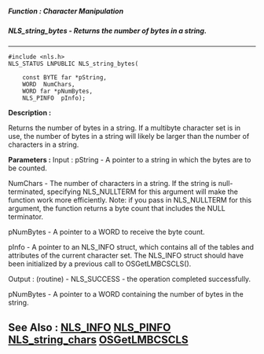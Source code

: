 ##### Function : Character Manipulation
##### NLS_string_bytes - Returns the number of bytes in a string.
---
```
#include <nls.h>
NLS_STATUS LNPUBLIC NLS_string_bytes(

	const BYTE far *pString,
	WORD  NumChars,
	WORD far *pNumBytes,
	NLS_PINFO  pInfo);
```
**Description :**

Returns the number of bytes in a string. If a multibyte character set is in 
use, the number of bytes in a string will likely be larger than the number of 
characters in a string.

**Parameters :**
Input :
pString  -  A pointer to a string in which the bytes are to be counted.

NumChars  -  The number of characters in a string. If the string is null-terminated, specifying NLS_NULLTERM for this argument will make the function work more efficiently. Note: if you pass in NLS_NULLTERM for this argument, the function returns a byte count that includes the NULL terminator.     

pNumBytes  -  A pointer to a WORD to receive the byte count.

pInfo  -  A pointer to an NLS_INFO struct, which contains all of the tables and attributes of the current character set. The NLS_INFO struct should have been initialized by a previous call to OSGetLMBCSCLS().

Output :
(routine)  -  NLS_SUCCESS - the operation completed successfully.


pNumBytes  -  A pointer to a WORD containing the number of bytes in the string.


**See Also :**
[NLS_INFO](/reference/Data/NLS_INFO)
[NLS_PINFO](/reference/Data/NLS_PINFO)
[NLS_string_chars](/reference/Func/NLS_string_chars)
[OSGetLMBCSCLS](/reference/Func/OSGetLMBCSCLS)
---
